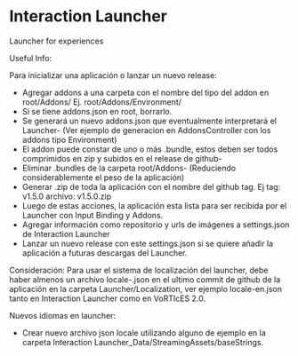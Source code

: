 # Interaction Launcher
 Launcher for experiences 
 
Useful Info:

Para inicializar una aplicación o lanzar un nuevo release:
- Agregar addons a una carpeta con el nombre del tipo del addon en root/Addons/
     Ej. root/Addons/Environment/
- Si se tiene addons.json en root, borrarlo.
- Se generará un nuevo addons.json que eventualmente interpretará el Launcher- (Ver ejemplo de generacion en AddonsController con los addons tipo Environment)
- El addon puede constar de uno o más .bundle, estos deben ser todos comprimidos en zip y subidos en el release de github-
- Eliminar .bundles de la carpeta root/Addons- (Reduciendo considerablemente el peso de la aplicación)
- Generar .zip de toda la aplicación con el nombre del github tag.
    Ej tag: v1.5.0 archivo: v1.5.0.zip
- Luego de estas acciones, la aplicación esta lista para ser recibida por el Launcher con Input Binding y Addons.
- Agregar información como repositorio y urls de imágenes a settings.json de Interaction Launcher
- Lanzar un nuevo release con este settings.json si se quiere añadir la aplicación a futuras descargas del Launcher.

Consideración: Para usar el sistema de localización del launcher, debe haber almenos un archivo locale-<lang>.json en el ultimo commit de github de la aplicación en la carpeta Launcher/Localization, ver ejemplo locale-en.json tanto en Interaction Launcher como en VoRTIcES 2.0.

Nuevos idiomas en launcher:
- Crear nuevo archivo json locale utilizando alguno de ejemplo en la carpeta Interaction Launcher_Data/StreamingAssets/baseStrings.
